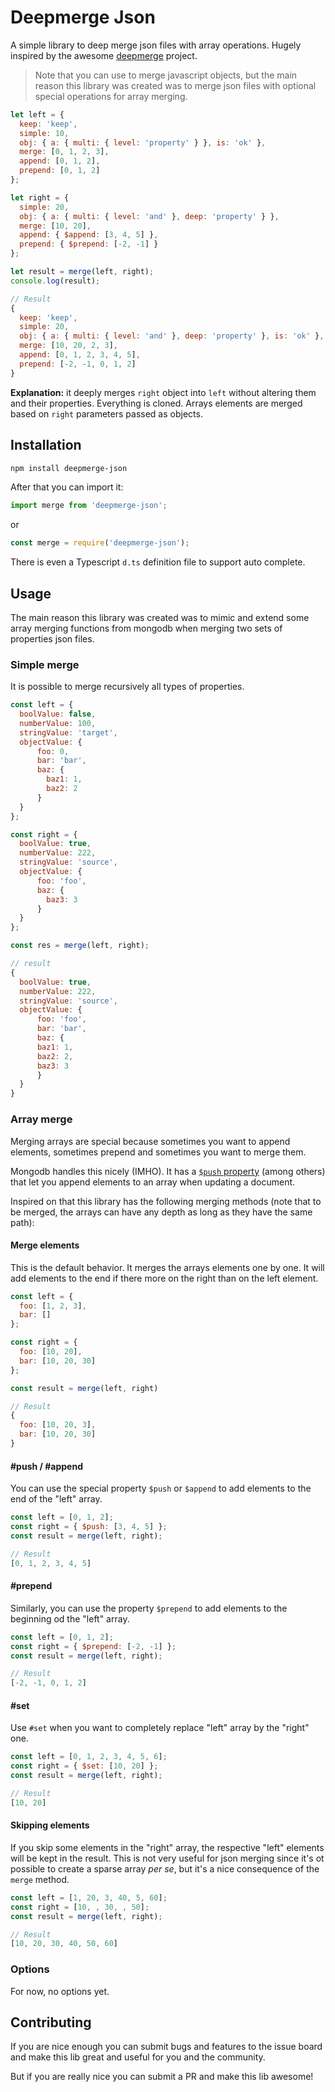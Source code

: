 # Deepmerge Json

A simple library to deep merge json files with array operations. Hugely inspired by the awesome [deepmerge](https://github.com/TehShrike/deepmerge) project.

> Note that you can use to merge javascript objects, but the main reason this library was created was to merge json files with optional special operations for array merging.

```js
let left = {
  keep: 'keep',
  simple: 10,
  obj: { a: { multi: { level: 'property' } }, is: 'ok' },
  merge: [0, 1, 2, 3],
  append: [0, 1, 2],
  prepend: [0, 1, 2]
};

let right = {
  simple: 20,
  obj: { a: { multi: { level: 'and' }, deep: 'property' } },
  merge: [10, 20],
  append: { $append: [3, 4, 5] },
  prepend: { $prepend: [-2, -1] }
};

let result = merge(left, right);
console.log(result);

// Result
{
  keep: 'keep',
  simple: 20,
  obj: { a: { multi: { level: 'and' }, deep: 'property' }, is: 'ok' },
  merge: [10, 20, 2, 3],
  append: [0, 1, 2, 3, 4, 5],
  prepend: [-2, -1, 0, 1, 2]
}
```

**Explanation:** it deeply merges `right` object into `left` without altering them and their properties. Everything is cloned. Arrays elements are merged based on `right` parameters passed as objects.

## Installation

```sh
npm install deepmerge-json
```

After that you can import it:
```js
import merge from 'deepmerge-json';
```
or
```js
const merge = require('deepmerge-json');
```

There is even a Typescript `d.ts` definition file to support auto complete.


## Usage

The main reason this library was created was to mimic and extend some array merging functions from mongodb when merging two sets of properties json files.


### Simple merge

It is possible to merge recursively all types of properties.

```js
const left = {
  boolValue: false,
  numberValue: 100,
  stringValue: 'target',
  objectValue: {
	  foo: 0,
	  bar: 'bar',
	  baz: {
		baz1: 1,
		baz2: 2
	  }
  }
};

const right = {
  boolValue: true,
  numberValue: 222,
  stringValue: 'source',
  objectValue: {
	  foo: 'foo',
	  baz: {
	    baz3: 3
	  }
  }
};

const res = merge(left, right);

// result
{ 
  boolValue: true,
  numberValue: 222,
  stringValue: 'source',
  objectValue: {
	  foo: 'foo',
	  bar: 'bar',
	  baz: {
      baz1: 1,
      baz2: 2,
      baz3: 3
	  }
  }
}

```


### Array merge

Merging arrays are special because sometimes you want to append elements, sometimes prepend and sometimes you want to merge them.

Mongodb handles this nicely (IMHO). It has a [`$push` property](https://docs.mongodb.com/manual/reference/operator/update/push/) (among others) that let you append elements to an array when updating a document.

Inspired on that this library has the following merging methods (note that to be merged, the arrays can have any depth as long as they have the same path):


#### Merge elements

This is the default behavior. It merges the arrays elements one by one. It will add elements to the end if there more on the right than on the left element.

```js
const left = {
  foo: [1, 2, 3],
  bar: []
};

const right = {
  foo: [10, 20],
  bar: [10, 20, 30]
};

const result = merge(left, right) 

// Result
{
  foo: [10, 20, 3],
  bar: [10, 20, 30]
}
```


#### #push / #append

You can use the special property `$push` or `$append` to add elements to the end of the "left" array.

```js
const left = [0, 1, 2];
const right = { $push: [3, 4, 5] };
const result = merge(left, right);

// Result
[0, 1, 2, 3, 4, 5]

```


#### #prepend

Similarly, you can use the property `$prepend` to add elements to the beginning od the "left" array.

```js
const left = [0, 1, 2];
const right = { $prepend: [-2, -1] };
const result = merge(left, right);

// Result
[-2, -1, 0, 1, 2]

```


#### #set

Use `#set` when you want to completely replace "left" array by the "right" one.

```js
const left = [0, 1, 2, 3, 4, 5, 6];
const right = { $set: [10, 20] };
const result = merge(left, right);

// Result
[10, 20]

```


#### Skipping elements

If you skip some elements in the "right" array, the respective "left" elements will be kept in the result. This is not very useful for json merging since it's ot possible to create a sparse array _per se_, but it's a nice consequence of the `merge` method.

```js
const left = [1, 20, 3, 40, 5, 60];
const right = [10, , 30, , 50];
const result = merge(left, right);

// Result
[10, 20, 30, 40, 50, 60]

```

### Options

For now, no options yet.


## Contributing

If you are nice enough you can submit bugs and features to the issue board and make this lib great and useful for you and the community.

But if you are really nice you can submit a PR and make this lib awesome!

